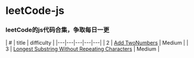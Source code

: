 # leetCode-js

### leetCode的js代码合集，争取每日一更

| # | title  | difficulty  |
|---|---|---|---|---|
| 2  | [Add TwoNumbers](./src/addTwoNumbers.js)  | Medium   |
| 3  | [Longest Substring Without Repeating Characters](./src/longestSubstringWithoutReapetCharacters.js) | Medium  |

